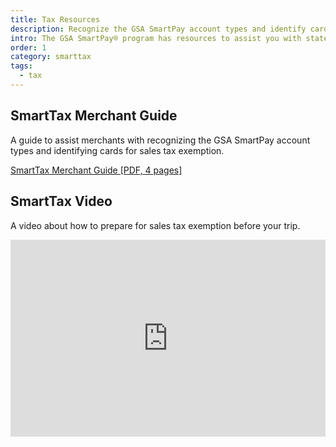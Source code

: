 ```yaml
---
title: Tax Resources
description: Recognize the GSA SmartPay account types and identify cards for sales tax emption with the SmartTax Merchant Guide and SmartTax Video.
intro: The GSA SmartPay® program has resources to assist you with state sales tax exemption.
order: 1
category: smarttax
tags:
  - tax
---
```

## SmartTax Merchant Guide
A guide to assist merchants with recognizing the GSA SmartPay account types and identifying cards for sales tax exemption.

[SmartTax Merchant Guide [PDF, 4 pages]](/files/smartpay-vendor-guide.pdf) 

## SmartTax Video
A video about how to prepare for sales tax exemption before your trip.

<iframe width="100%" height="315" src="https://www.youtube.com/embed/rT3vImFv4-I?rel=0" title="YouTube video player" frameborder="0" allow="accelerometer; clipboard-write; encrypted-media; gyroscope; picture-in-picture; web-share" allowfullscreen></iframe>
